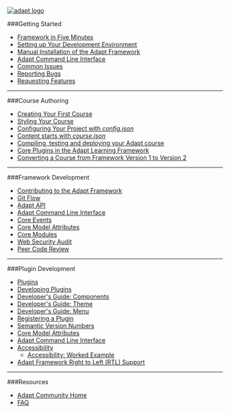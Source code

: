 <a href="https://github.com/adaptlearning/adapt_framework/wiki"><img src="https://github.com/adaptlearning/documentation/blob/master/04_wiki_assets/adapt_framework/adapt-logo_208x200.gif" alt="adapt logo"></a>

###Getting Started
* [Framework in Five Minutes](https://github.com/adaptlearning/adapt_framework/wiki/Framework-in-five-minutes)
* [Setting up Your Development Environment](https://github.com/adaptlearning/adapt_framework/wiki/Setting-up-your-development-environment)  
* [Manual Installation of the Adapt Framework](https://github.com/adaptlearning/adapt_framework/wiki/Manual-installation-of-the-Adapt-framework)
* [Adapt Command Line Interface](https://github.com/adaptlearning/adapt_framework/wiki/Adapt-Command-Line-Interface)
* [Common Issues](https://github.com/adaptlearning/adapt_framework/wiki/Common-Issues)
* [Reporting Bugs](https://github.com/adaptlearning/adapt_framework/wiki/Bugs-and-features#reporting-bugs)
* [Requesting Features](https://github.com/adaptlearning/adapt_framework/wiki/Bugs-and-features#features)

----------------

###Course Authoring
* [Creating Your First Course](https://github.com/adaptlearning/adapt_framework/wiki/Creating-your-first-course)
* [Styling Your Course](https://github.com/adaptlearning/adapt_framework/wiki/Styling-your-course)  
* [Configuring Your Project with *config.json*](https://github.com/adaptlearning/adapt_framework/wiki/Configure-your-project-with-config.json)  
* [Content starts with  *course.json*](https://github.com/adaptlearning/adapt_framework/wiki/Content-starts-with-course.json)
* [Compiling, testing and deploying your Adapt course](https://github.com/adaptlearning/adapt_framework/wiki/Compiling,-testing-and-deploying-your-Adapt-course)  
* [Core Plugins in the Adapt Learning Framework](https://github.com/adaptlearning/adapt_framework/wiki/Core-Plug-ins-in-the-Adapt-Learning-Framework)
* [Converting a Course from Framework Version 1 to Version 2](https://github.com/adaptlearning/adapt_framework/wiki/Converting-a-Course-from-Version-1-to-Version-2)

----------------

###Framework Development
* [Contributing to the Adapt Framework](https://github.com/adaptlearning/adapt_framework/wiki/Contributing-to-the-Adapt-Framework)
* [Git Flow](https://github.com/adaptlearning/adapt_framework/wiki/Git-flow)
* [Adapt API](https://github.com/adaptlearning/adapt_framework/wiki/Adapt-API)
* [Adapt Command Line Interface](https://github.com/adaptlearning/adapt_framework/wiki/Adapt-Command-Line-Interface)
* [Core Events](https://github.com/adaptlearning/adapt_framework/wiki/Core-Events)
* [Core Model Attributes](https://github.com/adaptlearning/adapt_framework/wiki/Core-model-attributes)
* [Core Modules](https://github.com/adaptlearning/adapt_framework/wiki/Core-modules)
* [Web Security Audit](https://github.com/adaptlearning/adapt_framework/wiki/Web-Security-Audit)
* [Peer Code Review](https://github.com/adaptlearning/adapt_framework/wiki/Peer-Code-Review)

----------------

###Plugin Development
* [Plugins](https://github.com/adaptlearning/adapt_framework/wiki/Plugins)
* [Developing Plugins](https://github.com/adaptlearning/adapt_framework/wiki/Developing-plugins)
* [Developer's Guide: Components](https://github.com/adaptlearning/adapt_framework/wiki/Developers-guide:-components)
* [Developer's Guide: Theme](https://github.com/adaptlearning/adapt_framework/wiki/Developers-Guide:-Theme)
* [Developer's Guide: Menu](https://github.com/adaptlearning/adapt_framework/wiki/Developers-Guide:-Menu)
* [Registering a Plugin](https://github.com/adaptlearning/adapt_framework/wiki/Registering-a-plugin)
* [Semantic Version Numbers](https://github.com/adaptlearning/adapt_framework/wiki/Semantic-Version-numbers)
* [Core Model Attributes](https://github.com/adaptlearning/adapt_framework/wiki/Core-model-attributes)
* [Adapt Command Line Interface](https://github.com/adaptlearning/adapt_framework/wiki/Adapt-Command-Line-Interface)
* [Accessibility](https://github.com/adaptlearning/adapt_framework/wiki/Accessibility)
    * [Accessibility: Worked Example](https://github.com/adaptlearning/adapt_framework/wiki/Accessibility:-worked-example)
* [Adapt Framework Right to Left (RTL) Support](https://github.com/adaptlearning/adapt_framework/wiki/Adapt-Framework-Right-to-Left-\(RTL\)-support)  

----------------

###Resources
* [Adapt Community Home](https://community.adaptlearning.org/)
* [FAQ](https://github.com/adaptlearning/adapt_authoring/wiki/FAQ)  